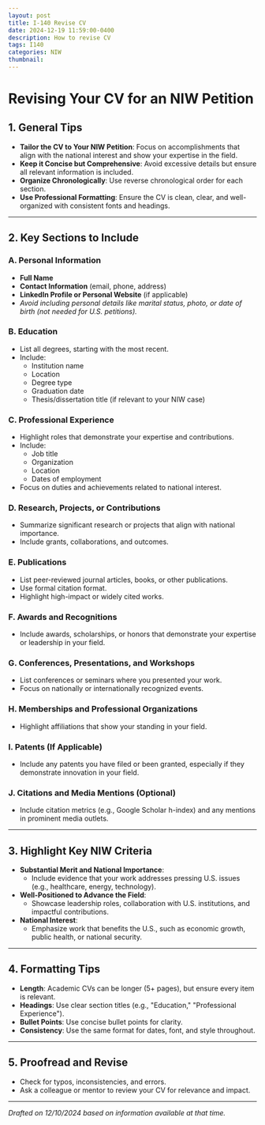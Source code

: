 ```yaml
---
layout: post
title: I-140 Revise CV
date: 2024-12-19 11:59:00-0400
description: How to revise CV
tags: I140
categories: NIW
thumbnail:
---
```


# Revising Your CV for an NIW Petition

## 1. General Tips

- **Tailor the CV to Your NIW Petition**: Focus on accomplishments that align with the national interest and show your expertise in the field.
- **Keep it Concise but Comprehensive**: Avoid excessive details but ensure all relevant information is included.
- **Organize Chronologically**: Use reverse chronological order for each section.
- **Use Professional Formatting**: Ensure the CV is clean, clear, and well-organized with consistent fonts and headings.

---

## 2. Key Sections to Include

### A. Personal Information
- **Full Name**
- **Contact Information** (email, phone, address)
- **LinkedIn Profile or Personal Website** (if applicable)
- *Avoid including personal details like marital status, photo, or date of birth (not needed for U.S. petitions).*

### B. Education
- List all degrees, starting with the most recent.
- Include:
  - Institution name
  - Location
  - Degree type
  - Graduation date
  - Thesis/dissertation title (if relevant to your NIW case)

### C. Professional Experience
- Highlight roles that demonstrate your expertise and contributions.
- Include:
  - Job title
  - Organization
  - Location
  - Dates of employment
- Focus on duties and achievements related to national interest.

### D. Research, Projects, or Contributions
- Summarize significant research or projects that align with national importance.
- Include grants, collaborations, and outcomes.

### E. Publications
- List peer-reviewed journal articles, books, or other publications.
- Use formal citation format.
- Highlight high-impact or widely cited works.

### F. Awards and Recognitions
- Include awards, scholarships, or honors that demonstrate your expertise or leadership in your field.

### G. Conferences, Presentations, and Workshops
- List conferences or seminars where you presented your work.
- Focus on nationally or internationally recognized events.

### H. Memberships and Professional Organizations
- Highlight affiliations that show your standing in your field.

### I. Patents (If Applicable)
- Include any patents you have filed or been granted, especially if they demonstrate innovation in your field.

### J. Citations and Media Mentions (Optional)
- Include citation metrics (e.g., Google Scholar h-index) and any mentions in prominent media outlets.

---

## 3. Highlight Key NIW Criteria

- **Substantial Merit and National Importance**:
  - Include evidence that your work addresses pressing U.S. issues (e.g., healthcare, energy, technology).
- **Well-Positioned to Advance the Field**:
  - Showcase leadership roles, collaboration with U.S. institutions, and impactful contributions.
- **National Interest**:
  - Emphasize work that benefits the U.S., such as economic growth, public health, or national security.

---

## 4. Formatting Tips

- **Length**: Academic CVs can be longer (5+ pages), but ensure every item is relevant.
- **Headings**: Use clear section titles (e.g., "Education," "Professional Experience").
- **Bullet Points**: Use concise bullet points for clarity.
- **Consistency**: Use the same format for dates, font, and style throughout.

---

## 5. Proofread and Revise

- Check for typos, inconsistencies, and errors.
- Ask a colleague or mentor to review your CV for relevance and impact.

---

*Drafted on 12/10/2024 based on information available at that time.*

